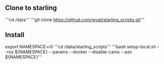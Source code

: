 ## Clone to starling
'''cd /data'''
'''git clone https://github.com/wvat/starling_scripts.git'''

## Install
export NAMESPACE=r0
'''cd /data/starling_scripts'''
'''bash setup-local.sh --ros ${NAMESPACE} --params --docker --disable-cams --pac ${NAMESPACE}'''

